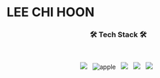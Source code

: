 # LEE CHI HOON


### <h3 align="center"><b>🛠 Tech Stack 🛠</b></h3>
</br>
<p align="center">
<img src="https://img.shields.io/badge/Swift-FA7343?style=for-the-badge&logo=swift&logoColor=white"/></a> &nbsp
<img alt="apple" src ="https://img.shields.io/badge/iOS-FFFFFF?&style=for-the-badge&logo=Apple&logoColor=black"/> &nbsp
<img src="https://img.shields.io/badge/Java-ED8B00?style=for-the-badge&logo=java&logoColor=white"/></a> &nbsp
<img src="https://img.shields.io/badge/mysql-4479A1.svg?style=for-the-badge&logo=mysql&logoColor=white"/></a> &nbsp
<img src="https://img.shields.io/badge/reactivex-B7178C?style=for-the-badge&logo=B7178C&logoColor=white"/></a> &nbsp
<!--
**logicHoon-bit/logicHoon-bit** is a ✨ _special_ ✨ repository because its `README.md` (this file) appears on your GitHub profile.

Here are some ideas to get you started:

- 🔭 I’m currently working on ...
- 🌱 I’m currently learning ...
- 👯 I’m looking to collaborate on ...
- 🤔 I’m looking for help with ...
- 💬 Ask me about ...
- 📫 How to reach me: ...
- 😄 Pronouns: ...
- ⚡ Fun fact: ...
-->
